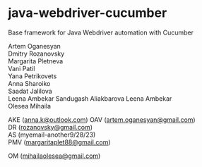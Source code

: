 # java-webdriver-cucumber

Base framework for Java Webdriver automation with Cucumber

Artem Oganesyan  
Dmitry Rozanovsky  
Margarita Pletneva  
Vani Patil  
Yana Petrikovets  
Anna Sharoiko  
Saadat Jalilova  
Leena Ambekar 
Sandugash Aliakbarova
Leena Ambekar  
Olesea Mihaila  


AKE (anna.k@outlook.com)
OAV (artem.oganesyan@gmail.com)  
DR (rozanovsky@gmail.com)  
AS (myemail-another9/28/23)  
PMV (margaritaplet88@gmail.com)



OM (mihailaolesea@gmail.com)  